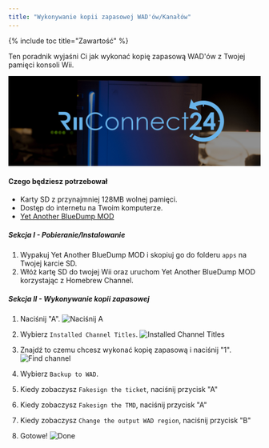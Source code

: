 ```yaml
---
title: "Wykonywanie kopii zapasowej WAD'ów/Kanałów"
---
```


{% include toc title="Zawartość" %}

Ten poradnik wyjaśni Ci jak wykonać kopię zapasową WAD'ów z Twojej pamięci konsoli Wii.

![RiiConnect24 Logo](/images/WiiRC24Logo.jpg)

#### Czego będziesz potrzebował
* Karty SD z przynajmniej 128MB wolnej pamięci.
* Dostęp do internetu na Twoim komputerze.
* [Yet Another BlueDump MOD](/assets/files/YABDM.zip)

##### Sekcja I - Pobieranie/Instalowanie

1. Wypakuj Yet Another BlueDump MOD i skopiuj go do folderu `apps` na Twojej karcie SD.
1. Włóż kartę SD do twojej Wii oraz uruchom Yet Another BlueDump MOD korzystając z Homebrew Channel.

##### Sekcja II - Wykonywanie kopii zapasowej
1. Naciśnij "A".
![Naciśnij A](/images/DumpWADS/2.jpg)

1. Wybierz `Installed Channel Titles`.
![Installed Channel Titles](/images/DumpWADS/3.jpg)

1. Znajdź to czemu chcesz wykonać kopię zapasową i naciśnij "1".
![Find channel](/images/DumpWADS/4.jpg)

1. Wybierz `Backup to WAD`.
1. Kiedy zobaczysz `Fakesign the ticket`, naciśnij przycisk "A"
1. Kiedy zobaczysz `Fakesign the TMD`, naciśnij przycisk "A"
1. Kiedy zobaczysz `Change the output WAD region`, naciśnij przycisk "B"

1. Gotowe!
![Done](/images/DumpWADS/6.jpg)
